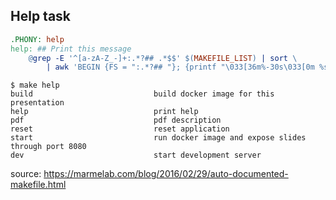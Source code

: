 ## Help task

```makefile
.PHONY: help
help: ## Print this message
    @grep -E '^[a-zA-Z_-]+:.*?## .*$$' $(MAKEFILE_LIST) | sort \
        | awk 'BEGIN {FS = ":.*?## "}; {printf "\033[36m%-30s\033[0m %s\n", $$1, $$2}'

```

```shell
$ make help
build                           build docker image for this presentation
help                            print help
pdf                             pdf description
reset                           reset application
start                           run docker image and expose slides through port 8080
dev                             start development server
```
<span class="source">source: https://marmelab.com/blog/2016/02/29/auto-documented-makefile.html</span>
